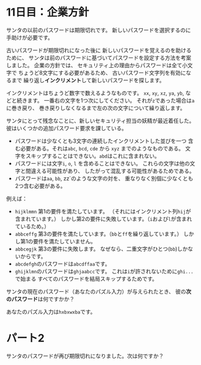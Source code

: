 # 11日目：企業方針 #

サンタの以前のパスワードは期限切れです。
新しいパスワードを選択するのに手助けが必要です。

古いパスワードが期限切れになった後に
新しいパスワードを覚えるのを助けるために、
サンタは前のパスワードに基づいてパスワードを設定する方法を考案しました。
企業の方針では、
セキュリティ上の理由からパスワードは全て小文字で
ちょうど8文字にする必要があるため、
古いパスワード文字列を有効になるまで
繰り返し**インクリメント**して新しいパスワードを探します。

インクリメントはちょうど数字で数えるようなものです。
`xx`, `xy`, `xz`, `ya`, `yb`, などと続きます。
一番右の文字を1つ次にしてください。
それが`z`であった場合は`a`に巻き戻り、
巻き戻りしなくなるまで左の次の文字について繰り返します。

サンタにとって残念なことに、新しいセキュリティ担当の妖精が最近着任した。
彼はいくつかの追加パスワード要求を課している。

- パスワードは少なくとも3文字の連続したインクリメントした並びを一つ
含む必要がある。それは`abc`, `bcd`, `cde` から `xyz` までのようなものである。
文字をスキップすることはできない。`abd`はこれに含まれない。
- パスワードには文字`i`, `o`, `l` を含めることはできない。
これらの文字は他の文字と間違える可能性があり、
したがって混乱する可能性があるためである。
- パスワードは`aa`, `bb`, zz`のような文字の対を、
重なりなく別個に少なくとも2つ含む必要がある。

例えば：

- `hijklmmn` 第1の要件を満たしています。
（それにはインクリメント列`hij`が含まれています。）
しかし第2の要件に失敗しています。（`i`および`l`が含まれているため。）
- `abbceffg` 第3の要件を満たしています。（`bb`と`ff`を繰り返しています。）
しかし第1の要件を満たしていません。
- `abbcegjk` 第3の要件に失敗します。
なぜなら、二重文字がひとつ(`bb`)しかないからです。
- `abcdefgh`のパスワードは`abcdffaa`です。
- `ghijklmn`のパスワードは`ghjaabcc`です。
これは`i`が許されないために`ghi...`で始まる
すべてのパスワードを結局スキップするためです。

サンタの現在のパスワード（あなたのパズル入力）が与えられたとき、
彼の**次のパスワード**は何ですかか？

あなたのパズル入力は`hxbxwxba`です。

# パート2 #

サンタのパスワードが再び期限切れになりました。次は何ですか？
